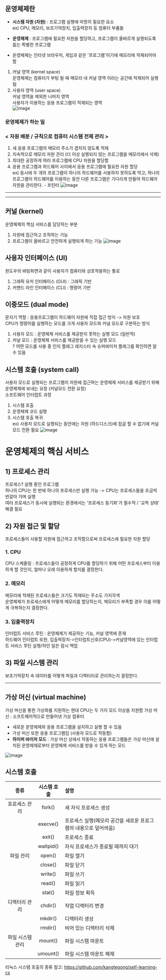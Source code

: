 ## 운영체제란

- **시스템 자원 (자원)** : 프로그램 실행에 마땅히 필요한 요소   
ex) CPU, 메모리, 보조기억장치, 입출력장치 등 컴퓨터 부품들   

- **운영체제** : 프로그램에 필요한 자원을 할당하고, 프로그램이 올바르게 실행되도록 돕는 특별한 프로그램  

- 운영체제는 인터넷 브라우저, 게임과 같은 '프로그램'이기에 메모리에 적재되어야 함
1. 커널 영역 (kernel space)       
   운영체제는 컴퓨터가 부팅 될 때 메모리 내 커널 영역 이라는 공간에 적재되어 실행됨
2. 사용자 영역 (user space)      
   커널 영역을 제외한 나머지 영역        
   사용자가 이용하는 응용 프로그램이 적재되는 영역     
![image](https://github.com/0sun-creater/CS_study/assets/54173210/7e921b2d-da89-48b8-8599-68ce14e18753)

### 운영체제가 하는 일
### < 자원 배분 / 규칙으로 컴퓨터 시스템 전체 관리 >
1. 새 응용 프로그램의 메모리 주소가 겹치지 않도록 적재
2. 지속적으로 메모리 자원 관리 (더 이상 실행되지 않는 프로그램을 메모리에서 삭제)
3. 최대한 공정하게 여러 프로그램에 CPU 자원을 할당함
5. 응용 프로그램과 하드웨어 사이에서 응용 프로그램에 필요한 자원 할당       
   ex) 동시에 두 개의 프로그램이 하나의 하드웨어를 사용하지 못하도록 막고, 하나의 프로그램이 하드웨어를 이용하는 동안 다른 프로그램은 기다리게 만들어 하드웨어 자원을 관리한다. - 프린터
![image](https://github.com/0sun-creater/CS_study/assets/54173210/26c53a2e-b101-48f5-806f-5ef0224cb320)

----
----
## 커널 (kernel)


운영체제의 핵심 서비스를 담당하는 부분
1. 자원에 접근하고 조작하는 기능
2. 프로그램이 올바르고 안전하게 실행되게 하는 기능
![image](https://github.com/0sun-creater/CS_study/assets/54173210/cd68d9d2-5b25-4dda-bfd6-3697fe243bc6)


## 사용자 인터페이스 (UI)


윈도우의 바탕화면과 같이 사용자가 컴퓨터와 상호작용하는 통로
1. 그래픽 유저 인터페이스 (GUI) : 그래픽 기반
2. 커맨드 라인 인터페이스 (CLI) : 명령어 기반


## 이중모드 (dual mode)


문지기 역할 : 응용프로그램이 하드웨어 자원에 직접 접근 방지 -> 자원 보호        
CPU가 명령어를 실행하는 모드를 크게 사용자 모드와 커널 모드로 구분하는 방식    
1. 사용자 모드 : 운영체제 서비스를 제공받지 못하는 실행 모드 (일반적)
2. 커널 모드 : 운영체제 서비스를 제공받을 수 있는 실행 모드      
? 어떤 모드를 사용 중 인지 플래그 레지스터 속 슈퍼바이저 플래그를 확인하면 알 수 있음

## 시스템 호출 (system call)


사용자 모드로 실행되는 프로그램이 자원에 접근하는 운영체제 서비스를 제공받기 위해 운영체제에 보내는 요청 (커널모드 전환 요청)    
소프트웨어 인터럽트 과정    
1. 시스템 호출
2. 운영체제 코드 실행
3. 시스템 호출 복귀    
ex) 사용자 모드로 실행되는 동안에는 자원 (하드디스크)에 접글 할 수 없기에 커널 모드 전환 필요
![image](https://github.com/0sun-creater/CS_study/assets/54173210/bbdf418c-6778-40fd-95be-839163d432eb)


# 운영체제의 핵심 서비스

## 1) 프로세스 관리
프로세스? 실행 중인 프로그램    
하나의 CPU는 한 번에 하나의 프로세스만 실행 가능 -> CPU는 프로세스들을 조금씩 번갈아 가며 실행    
여러 프로세스가 동시에 실행되는 환경에서는 '프로세스 동기화'가 필수적 / '교착 상태' 해결 필요    

## 2) 자원 접근 및 할당
프로세스들이 사용할 자원에 접근하고 조작함으로써 프로세스에 필요한 자원 할당
### 1. CPU
CPU 스케줄링 : 프로세스들이 공정하게 CPU를 할당하기 위해 어떤 프로세스부터 이용하게 할 것인지, 얼마나 오래 이용하게 할지를 결정한다.  
### 2. 메모리
메모리에 적재된 프로세스들은 크기도 적재되는 주소도 가지각색     
운영체제가 프로세스에게 어떻게 메모리를 할당하는지, 메모리가 부족할 경우 이를 어떻게 극복하는지 결정한다.    
### 3. 입출력장치
인터럽트 서비스 루틴 : 운영체제가 제공하는 기능, 커널 영역에 존재    
하드웨어 인터럽트 또한, 입출력장치->인터럽트신호(CPU)->커널영역에 있는 인터럽트 서비스 루틴 실행/하던 일은 잠시 백업   


## 3) 파일 시스템 관리
보조기억장치 속 데이터를 어떻게 파일과 디렉터리로 관리하는지 결정한다.


----
## 가상 머신 (virtual machine)
가상 머신을 통한 가상화를 지원하는 현대 CPU는 두 가지 모드 이상을 지원함
가상 머신 : 소프트웨어적으로 만들어낸 가상 컴퓨터
- 새로운 운영체제와 응용 프로그램을 설치하고 실행 할 수 있음
- 가상 머신 또한 응용 프로그램임 (사용자 모드로 작동함)
- **하이퍼 바이저 모드** : 가상 머신 상에서 작동하는 응용 프로그램들은 가상 머신에 설치된 운영체제로부터 운영체제 서비스를 받을 수 있게 하는 모드
  
![image](https://github.com/0sun-creater/CS_study/assets/54173210/ed86a52b-3991-4e19-810e-9ef755432dae)


## 시스템 호출
|종류|시스템 호출|설명|
|:---:|:---:|:---|
|프로세스 관리|fork()|새 자식 프로세스 생성|
||execve()|프로세스 실행(메모리 공간을 새로운 프로그램의 내용으로 덮어씌움)|
||exit()|프로세스 종료|
||waitpid()|자식 프로세스가 종료될 때까지 대기|
|파일 관리|open()|파일 열기|
||close()|파일 닫기|
||write()|파일 쓰기|
||read()|파일 읽기|
||stat()|파일 정보 획득|
|디렉터리 관리|chdir()|작업 디렉터리 변경|
||mkdir()|디렉터리 생성|
||rmdir()|비어 있는 디렉터리 삭제
|파일 시스템 관리|mount()|파일 시스템 마운트|
||umount()|파일 시스템 마운트 해제|

리눅스 시스템 호출의 종류 참고: https://github.com/kangtegong/self-learning-cs
